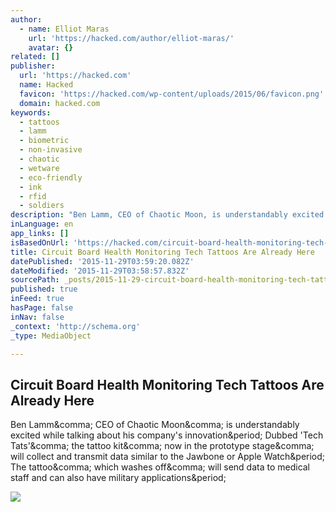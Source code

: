 ```yaml
---
author:
  - name: Elliot Maras
    url: 'https://hacked.com/author/elliot-maras/'
    avatar: {}
related: []
publisher:
  url: 'https://hacked.com'
  name: Hacked
  favicon: 'https://hacked.com/wp-content/uploads/2015/06/favicon.png'
  domain: hacked.com
keywords:
  - tattoos
  - lamm
  - biometric
  - non-invasive
  - chaotic
  - wetware
  - eco-friendly
  - ink
  - rfid
  - soldiers
description: "Ben Lamm, CEO of Chaotic Moon, is understandably excited while talking about his company's innovation. Dubbed 'Tech Tats', the tattoo kit, now in the prototype stage, will collect and transmit data similar to the Jawbone or Apple Watch. The tattoo, which washes off, will send data to medical staff and can also have military applications."
inLanguage: en
app_links: []
isBasedOnUrl: 'https://hacked.com/circuit-board-health-monitoring-tech-tattoos-already/'
title: Circuit Board Health Monitoring Tech Tattoos Are Already Here
datePublished: '2015-11-29T03:59:20.082Z'
dateModified: '2015-11-29T03:58:57.832Z'
sourcePath: _posts/2015-11-29-circuit-board-health-monitoring-tech-tattoos-are-already-her.md
published: true
inFeed: true
hasPage: false
inNav: false
_context: 'http://schema.org'
_type: MediaObject

---
```

<article style=""><h1>Circuit Board Health Monitoring Tech Tattoos Are Already Here</h1><p>Ben Lamm&amp;comma; CEO of Chaotic Moon&amp;comma; is understandably excited while talking about his company's innovation&amp;period; Dubbed 'Tech Tats'&amp;comma; the tattoo kit&amp;comma; now in the prototype stage&amp;comma; will collect and transmit data similar to the Jawbone or Apple Watch&amp;period; The tattoo&amp;comma; which washes off&amp;comma; will send data to medical staff and can also have military applications&amp;period;</p><img src="https://hacked.com/wp-content/uploads/2015/11/Screenshot_4.jpg" /></article>